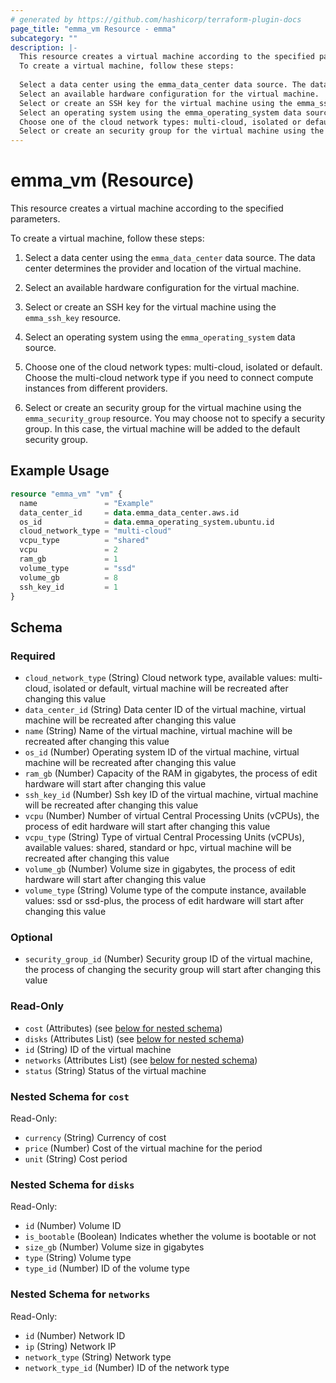 ```yaml
---
# generated by https://github.com/hashicorp/terraform-plugin-docs
page_title: "emma_vm Resource - emma"
subcategory: ""
description: |-
  This resource creates a virtual machine according to the specified parameters.
  To create a virtual machine, follow these steps:
  
  Select a data center using the emma_data_center data source. The data center determines the provider and location of the virtual machine.
  Select an available hardware configuration for the virtual machine.
  Select or create an SSH key for the virtual machine using the emma_ssh_key resource.
  Select an operating system using the emma_operating_system data source.
  Choose one of the cloud network types: multi-cloud, isolated or default. Choose the multi-cloud network type if you need to connect compute instances from different providers.
  Select or create an security group for the virtual machine using the emma_security_group resource. You may choose not to specify a security group. In this case, the virtual machine will be added to the default security group.
---
```


# emma_vm (Resource)

This resource creates a virtual machine according to the specified parameters.

To create a virtual machine, follow these steps:

1. Select a data center using the `emma_data_center` data source. The data center determines the provider and location of the virtual machine.

2. Select an available hardware configuration for the virtual machine.

3. Select or create an SSH key for the virtual machine using the `emma_ssh_key` resource.

4. Select an operating system using the `emma_operating_system` data source.

5. Choose one of the cloud network types: multi-cloud, isolated or default. Choose the multi-cloud network type if you need to connect compute instances from different providers.

6. Select or create an security group for the virtual machine using the `emma_security_group` resource. You may choose not to specify a security group. In this case, the virtual machine will be added to the default security group.

## Example Usage

```terraform
resource "emma_vm" "vm" {
  name               = "Example"
  data_center_id     = data.emma_data_center.aws.id
  os_id              = data.emma_operating_system.ubuntu.id
  cloud_network_type = "multi-cloud"
  vcpu_type          = "shared"
  vcpu               = 2
  ram_gb             = 1
  volume_type        = "ssd"
  volume_gb          = 8
  ssh_key_id         = 1
}
```

<!-- schema generated by tfplugindocs -->
## Schema

### Required

- `cloud_network_type` (String) Cloud network type, available values: multi-cloud, isolated or default, virtual machine will be recreated after changing this value
- `data_center_id` (String) Data center ID of the virtual machine, virtual machine will be recreated after changing this value
- `name` (String) Name of the virtual machine, virtual machine will be recreated after changing this value
- `os_id` (Number) Operating system ID of the virtual machine, virtual machine will be recreated after changing this value
- `ram_gb` (Number) Capacity of the RAM in gigabytes, the process of edit hardware will start after changing this value
- `ssh_key_id` (Number) Ssh key ID of the virtual machine, virtual machine will be recreated after changing this value
- `vcpu` (Number) Number of virtual Central Processing Units (vCPUs), the process of edit hardware will start after changing this value
- `vcpu_type` (String) Type of virtual Central Processing Units (vCPUs), available values: shared, standard or hpc, virtual machine will be recreated after changing this value
- `volume_gb` (Number) Volume size in gigabytes, the process of edit hardware will start after changing this value
- `volume_type` (String) Volume type of the compute instance, available values: ssd or ssd-plus, the process of edit hardware will start after changing this value

### Optional

- `security_group_id` (Number) Security group ID of the virtual machine, the process of changing the security group will start after changing this value

### Read-Only

- `cost` (Attributes) (see [below for nested schema](#nestedatt--cost))
- `disks` (Attributes List) (see [below for nested schema](#nestedatt--disks))
- `id` (String) ID of the virtual machine
- `networks` (Attributes List) (see [below for nested schema](#nestedatt--networks))
- `status` (String) Status of the virtual machine

<a id="nestedatt--cost"></a>
### Nested Schema for `cost`

Read-Only:

- `currency` (String) Currency of cost
- `price` (Number) Cost of the virtual machine for the period
- `unit` (String) Cost period


<a id="nestedatt--disks"></a>
### Nested Schema for `disks`

Read-Only:

- `id` (Number) Volume ID
- `is_bootable` (Boolean) Indicates whether the volume is bootable or not
- `size_gb` (Number) Volume size in gigabytes
- `type` (String) Volume type
- `type_id` (Number) ID of the volume type


<a id="nestedatt--networks"></a>
### Nested Schema for `networks`

Read-Only:

- `id` (Number) Network ID
- `ip` (String) Network IP
- `network_type` (String) Network type
- `network_type_id` (Number) ID of the network type
